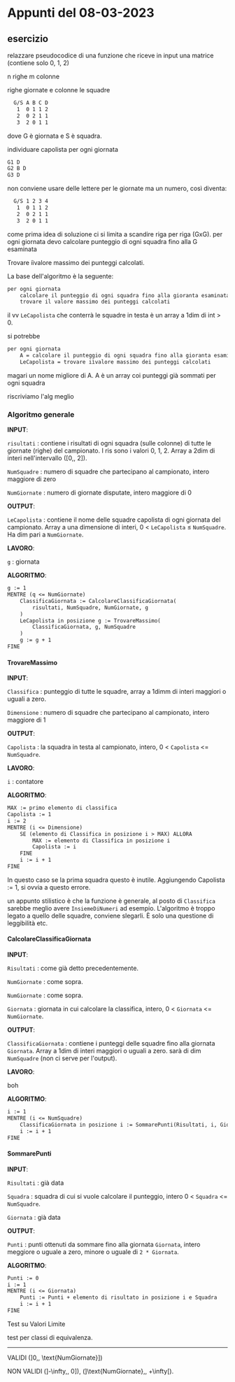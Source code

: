 # Appunti del 08-03-2023

## esercizio

relazzare pseudocodice di una funzione che riceve in input una matrice (contiene
solo 0, 1, 2)

n righe
m colonne

righe giornate e colonne le squadre

```txt
  G/S A B C D
   1  0 1 1 2
   2  0 2 1 1
   3  2 0 1 1
```

dove G è giornata e S è squadra.

individuare capolista per ogni giornata

```txt
G1 D
G2 B D
G3 D
```

non conviene usare delle lettere per le giornate ma un numero, così diventa:

```txt
  G/S 1 2 3 4
   1  0 1 1 2
   2  0 2 1 1
   3  2 0 1 1
```

come prima idea di soluzione ci si limita a scandire riga per riga (GxG). per
ogni giornata devo calcolare punteggio di ogni squadra fino alla G esaminata

Trovare iìvalore massimo dei punteggi calcolati.

La base dell'algoritmo è la seguente:

```txt
per ogni giornata
    calcolare il punteggio di ogni squadra fino alla gioranta esaminata
    trovare il valore massimo dei punteggi calcolati
```

il vv `LeCapolista` che conterrà le squadre in testa è un array a 1dim di int >
0.

si potrebbe

```txt
per ogni giornata
    A = calcolare il punteggio di ogni squadra fino alla gioranta esaminata
    LeCapolista = trovare iìvalore massimo dei punteggi calcolati
```

magari un nome migliore di A. A è un array coi punteggi già sommati per ogni
squadra

riscriviamo l'alg meglio

### Algoritmo generale

**INPUT**:

`risultati`
:   contiene i risultati di ogni squadra (sulle colonne) di tutte le giornate
    (righe) del campionato. I ris sono i valori 0, 1, 2. Array a 2dim di interi
    nell'intervallo \([0,\, 2]\).

`NumSquadre`
:    numero di squadre che partecipano al campionato, intero maggiore di zero

`NumGiornate`
:   numero di giornate disputate, intero maggiore di 0

**OUTPUT**:

`LeCapolista`
:   contiene il nome delle squadre capolista di ogni giornata del campionato.
    Array a una dimensione di interi, 0 < `LeCapolista` &leq; `NumSquadre`. Ha
    dim pari a `NumGiornate`.

**LAVORO**:

`g`
:   giornata

**ALGORITMO**:

```txt
g := 1
MENTRE (q <= NumGiornate)
    ClassificaGiornata := CalcolareClassificaGiornata(
        risultati, NumSquadre, NumGiornate, g
    )
    LeCapolista in posizione g := TrovareMassimo(
        ClassificaGiornata, g, NumSquadre
    )
    g := g + 1
FINE
```

#### TrovareMassimo

**INPUT**:

`Classifica`
:   punteggio di tutte le squadre, array a 1dimm di interi maggiori o uguali
    a zero.

`Dimensione`
:   numero di squadre che partecipano al campionato, intero maggiore di 1

**OUTPUT**:

`Capolista`
:   la squadra in testa al campionato, intero, 0 < `Capolista` <= `NumSquadre`.

**LAVORO**:

`i`
:   contatore

**ALGORITMO**:

```txt
MAX := primo elemento di classifica
Capolista := 1
i := 2
MENTRE (i <= Dimensione)
    SE (elemento di Classifica in posizione i > MAX) ALLORA
        MAX := elemento di Classifica in posizione i
        Capolista := i
    FINE
    i := i + 1
FINE
```

In questo caso se la prima squadra questo è inutile. Aggiungendo
Capolista := 1, si ovvia a questo errore.

un appunto stilistico è che la funzione è generale, al posto di `Classifica`
sarebbe meglio avere `InsiemeDiNumeri` ad esempio. L'algoritmo è troppo legato
a quello delle squadre, conviene slegarli. È solo una questione di leggibilità
etc.

#### CalcolareClassificaGiornata

**INPUT**:

`Risultati`
:   come già detto precedentemente.

`NumGiornate`
:   come sopra.

`NumGiornate`
:   come sopra.

`Giornata`
:   giornata in cui calcolare la classifica, intero,
    0 < `Giornata` <= `NumGiornate`.

**OUTPUT**:

`ClassificaGiornata`
:   contiene i punteggi delle squadre fino alla giornata `Giornata`. Array a
    1dim di interi maggiori o uguali a zero. sarà di dim `NumSquadre` (non ci
    serve per l'output).

**LAVORO**:

boh

**ALGORITMO**:

```txt
i := 1
MENTRE (i <= NumSquadre)
    ClassificaGiornata in posizione i := SommarePunti(Risultati, i, Giornata)
    i := i + 1
FINE
```

#### SommarePunti

**INPUT**:

`Risultati`
:   già data

`Squadra`
:   squadra di cui si vuole calcolare il punteggio, intero
    0 < `Squadra` <= `NumSquadre`.

`Giornata`
: già data

**OUTPUT**:

`Punti`
:   punti ottenuti da sommare fino alla giornata `Giornata`, intero meggiore o
    uguale a zero, minore o uguale di `2 * Giornata`.

**ALGORITMO**:

```txt
Punti := 0
i := 1
MENTRE (i <= Giornata)
    Punti := Punti + elemento di risultato in posizione i e Squadra
    i := i + 1
FINE
```

Test su Valori Limite

test per classi di equivalenza.

***

VALIDI \(]0,\, \text{NumGiornate}]\)

NON VALIDI \(]-\infty,\, 0]\), \(]\text{NumGiornate},\, +\infty[\).
